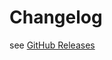 # Changelog

see [GitHub Releases](https://github.com/Ritzlgrmft/ionic-feedback-component/releases)
